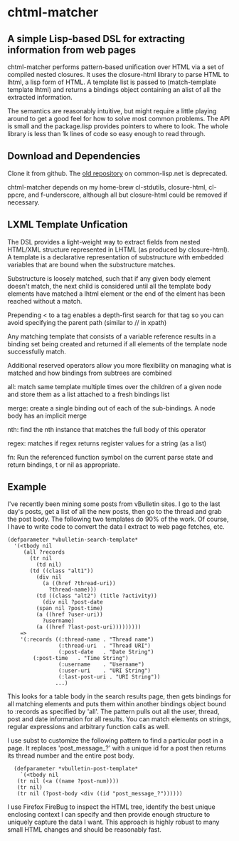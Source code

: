 # chtml-matcher

## A simple Lisp-based DSL for extracting information from web pages

chtml-matcher performs pattern-based unification over HTML via a set
of compiled nested closures.  It uses the closure-html library to
parse HTML to lhtml, a lisp form of HTML. A template list is passed to
(match-template template lhtml) and returns a bindings object
containing an alist of all the extracted information. 

The semantics are reasonably intuitive, but might require a little
playing around to get a good feel for how to solve most common
problems. The API is small and the package.lisp provides pointers to
where to look. The whole library is less than 1k lines of code so easy
enough to read through.

## Download and Dependencies

Clone it from github.  The [old
repository](http://common-lisp.net/project/chtml-matcher) on
common-lisp.net is deprecated.

chtml-matcher depends on my home-brew cl-stdutils, closure-html,
cl-ppcre, and f-underscore, although all but closure-html could be
removed if necessary.

## LXML Template Unfication

The DSL provides a light-weight way to extract fields from nested
HTML/XML structure represented in LHTML (as produced by closure-html).
A template is a declarative representation of substructure with
embedded variables that are bound when the substructure matches.

Substructure is loosely matched, such that if any given body element
doesn't match, the next child is considered until all the template
body elements have matched a lhtml element or the end of the elment
has been reached without a match.

Prepending < to a tag enables a depth-first search for that tag so you
can avoid specifying the parent path (similar to // in xpath)

Any matching template that consists of a variable reference results in
a binding set being created and returned if all elements of the
template node successfully match.

Additional reserved operators allow you more flexibility on 
managing what is matched and how bindings from subtrees are combined

all: match same template multiple times over the children of a given node
     and store them as a list attached to a fresh bindings list

merge: create a single binding out of each of the sub-bindings.  A 
     node body has an implicit merge

nth: find the nth instance that matches the full body of this operator

regex: matches if regex returns register values for a string (as a list)

fn: Run the referenced function symbol on the current parse state and
    return bindings, t or nil as appropriate.

## Example

I've recently been mining some posts from vBulletin sites. I go to the
last day's posts, get a list of all the new posts, then go to the
thread and grab the post body. The following two templates do 90% of
the work. Of course, I have to write code to convert the data I
extract to web page fetches, etc.

	(defparameter *vbulletin-search-template*
	  '(<tbody nil
	     (all ?records 
	       (tr nil
	         (td nil)
		   (td ((class "alt1"))
		     (div nil
		       (a ((href ?thread-uri))
		         ?thread-name)))
	         (td ((class "alt2") (title ?activity))
	           (div nil ?post-date
		     (span nil ?post-time)
		     (a ((href ?user-uri))
		       ?username)
		     (a ((href ?last-post-uri)))))))))
        =>
        '(:records ((:thread-name . "Thread name")
                    (:thread-uri  . "Thread URI")
                    (:post-date   . "Date String")
		    (:post-time   . "Time String")
                    (:username    . "Username")
                    (:user-uri    . "URI String")
                    (:last-post-uri . "URI String"))
                   ...)

This looks for a table body in the search results page, then gets
bindings for all matching <tr> elements and puts them within another
bindings object bound to :records as specified by 'all'. The pattern
pulls out all the user, thread, post and date information for all
results. You can match elements on strings, regular expressions and
arbitrary function calls as well.

I use subst to customize the following pattern to find a particular
post in a page. It replaces 'post_message_?' with a unique id for a
post then returns its thread number and the entire post body.

      (defparameter *vbulletin-post-template*
        `(<tbody nil 
	   (tr nil (<a ((name ?post-num))))
	   (tr nil)
	   (tr nil (?post-body <div ((id "post_message_?"))))))

I use Firefox FireBug to inspect the HTML tree, identify the best
unique enclosing context I can specify and then provide enough
structure to uniquely capture the data I want. This approach is highly
robust to many small HTML changes and should be reasonably fast.


